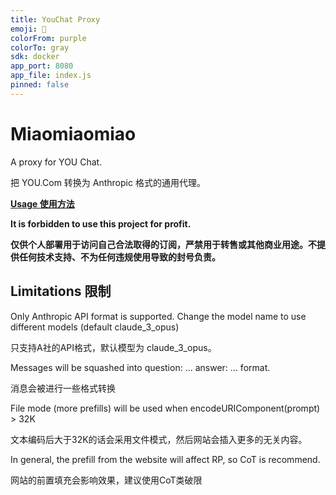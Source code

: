 ```yaml
---
title: YouChat Proxy
emoji: 🤖
colorFrom: purple
colorTo: gray
sdk: docker
app_port: 8080
app_file: index.js
pinned: false
---
```


# Miaomiaomiao

A proxy for YOU Chat.

把 YOU.Com 转换为 Anthropic 格式的通用代理。

[**Usage 使用方法**](usage.md)

**It is forbidden to use this project for profit.**

**仅供个人部署用于访问自己合法取得的订阅，严禁用于转售或其他商业用途。不提供任何技术支持、不为任何违规使用导致的封号负责。**

## Limitations 限制

Only Anthropic API format is supported. Change the model name to use different models (default claude_3_opus)

只支持A社的API格式，默认模型为 claude_3_opus。

Messages will be squashed into question: ... answer: ... format.

消息会被进行一些格式转换

File mode (more prefills) will be used when encodeURIComponent(prompt) > 32K 

文本编码后大于32K的话会采用文件模式，然后网站会插入更多的无关内容。

In general, the prefill from the website will affect RP, so CoT is recommend.

网站的前置填充会影响效果，建议使用CoT类破限

